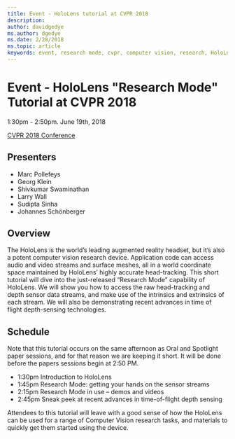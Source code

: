 ```yaml
---
title: Event - HoloLens tutorial at CVPR 2018
description: 
author: davidgedye
ms.author: dgedye
ms.date: 2/28/2018
ms.topic: article
keywords: event, research mode, cvpr, computer vision, research, HoloLens
---
```


# Event - HoloLens "Research Mode" Tutorial at CVPR 2018
1:30pm - 2:50pm. June 19th, 2018

[CVPR 2018 Conference](http://cvpr2018.thecvf.com/)

## Presenters
* Marc Pollefeys
* Georg Klein
* Shivkumar Swaminathan
* Larry Wall
* Sudipta Sinha
* Johannes Schönberger

## Overview
The HoloLens is the world’s leading augmented reality headset, but it’s also a potent computer vision research device.
Application code can access audio and video streams and surface meshes, all in a world coordinate space maintained by HoloLens’
highly accurate head-tracking. This short tutorial will dive into the just-released “Research Mode” capability of HoloLens.
We will show you how to access the raw head-tracking and depth sensor data streams, and make use of the intrinsics and
extrinsics of each stream.  We will also be demonstrating recent advances in time of flight depth-sensing technologies. 

## Schedule
Note that this tutorial occurs on the same afternoon as Oral and Spotlight paper sessions, and for that reason we are keeping it short.
It will be done before the papers sessions begin at 2:50 PM.

- 1:30pm   Introduction to HoloLens 
- 1:45pm   Research Mode: getting your hands on the sensor streams 
- 2:15pm   Research Mode in use – demos and videos 
- 2:45pm   Sneak peek at recent advances in time-of-flight depth sensing 

Attendees to this tutorial will leave with a good sense of how the HoloLens can be used for a range of Computer Vision research tasks, and materials to quickly get them started using the device.
